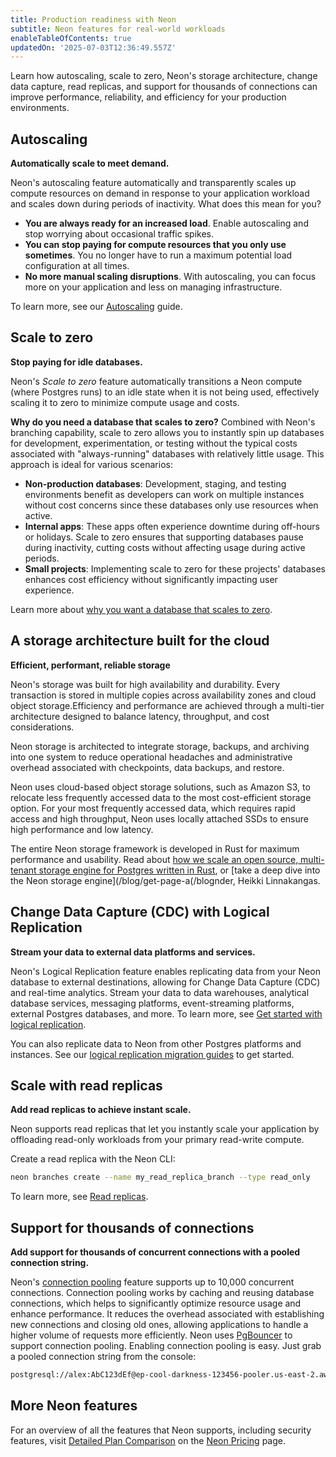 ```yaml
---
title: Production readiness with Neon
subtitle: Neon features for real-world workloads
enableTableOfContents: true
updatedOn: '2025-07-03T12:36:49.557Z'
---
```


Learn how autoscaling, scale to zero, Neon's storage architecture, change data capture, read replicas, and support for thousands of connections can improve performance, reliability, and efficiency for your production environments.

<CTA title="Production checklist" description="Ready to move to production? Use our checklist to ensure your database is optimized with all recommended settings and features." buttonText="View checklist" buttonUrl="/docs/get-started/production-checklist" />

## Autoscaling

**Automatically scale to meet demand.**

Neon's autoscaling feature automatically and transparently scales up compute resources on demand in response to your application workload and scales down during periods of inactivity. What does this mean for you?

- **You are always ready for an increased load**. Enable autoscaling and stop worrying about occasional traffic spikes.
- **You can stop paying for compute resources that you only use sometimes**. You no longer have to run a maximum potential load configuration at all times.
- **No more manual scaling disruptions**. With autoscaling, you can focus more on your application and less on managing infrastructure.

To learn more, see our [Autoscaling](/docs/introduction/autoscaling) guide.

## Scale to zero

**Stop paying for idle databases.**

Neon's _Scale to zero_ feature automatically transitions a Neon compute (where Postgres runs) to an idle state when it is not being used, effectively scaling it to zero to minimize compute usage and costs.

**Why do you need a database that scales to zero?** Combined with Neon's branching capability, scale to zero allows you to instantly spin up databases for development, experimentation, or testing without the typical costs associated with "always-running" databases with relatively little usage. This approach is ideal for various scenarios:

- **Non-production databases**: Development, staging, and testing environments benefit as developers can work on multiple instances without cost concerns since these databases only use resources when active.
- **Internal apps**: These apps often experience downtime during off-hours or holidays. Scale to zero ensures that supporting databases pause during inactivity, cutting costs without affecting usage during active periods.
- **Small projects**: Implementing scale to zero for these projects' databases enhances cost efficiency without significantly impacting user experience.

Learn more about [why you want a database that scales to zero](/blog/why-you-want-a-database-that-scales-to-zero).

## A storage architecture built for the cloud

**Efficient, performant, reliable storage**

Neon's storage was built for high availability and durability. Every transaction is stored in multiple copies across availability zones and cloud object storage.Efficiency and performance are achieved through a multi-tier architecture designed to balance latency, throughput, and cost considerations.

Neon storage is architected to integrate storage, backups, and archiving into one system to reduce operational headaches and administrative overhead associated with checkpoints, data backups, and restore.

Neon uses cloud-based object storage solutions, such as Amazon S3, to relocate less frequently accessed data to the most cost-efficient storage option. For your most frequently accessed data, which requires rapid access and high throughput, Neon uses locally attached SSDs to ensure high performance and low latency.

The entire Neon storage framework is developed in Rust for maximum performance and usability. Read about [how we scale an open source, multi-tenant storage engine for Postgres written in Rust](/blog/how-we-scale-an-open-source-multi-tenant-storage-engine-for-postgres-written-rust), or [take a deep dive into the Neon storage engine](/blog/get-page-a(/blognder, Heikki Linnakangas.

## Change Data Capture (CDC) with Logical Replication

**Stream your data to external data platforms and services.**

Neon's Logical Replication feature enables replicating data from your Neon database to external destinations, allowing for Change Data Capture (CDC) and real-time analytics. Stream your data to data warehouses, analytical database services, messaging platforms, event-streaming platforms, external Postgres databases, and more. To learn more, see [Get started with logical replication](/docs/guides/logical-replication-guide).

You can also replicate data to Neon from other Postgres platforms and instances. See our [logical replication migration guides](/docs/guides/logical-replication-guide#replicate-data-to-neon) to get started.

## Scale with read replicas

**Add read replicas to achieve instant scale.**

Neon supports read replicas that let you instantly scale your application by offloading read-only workloads from your primary read-write compute.

Create a read replica with the Neon CLI:

```bash
neon branches create --name my_read_replica_branch --type read_only
```

To learn more, see [Read replicas](/docs/introduction/read-replicas).

## Support for thousands of connections

**Add support for thousands of concurrent connections with a pooled connection string.**

Neon's [connection pooling](/docs/connect/connection-pooling) feature supports up to 10,000 concurrent connections. Connection pooling works by caching and reusing database connections, which helps to significantly optimize resource usage and enhance performance. It reduces the overhead associated with establishing new connections and closing old ones, allowing applications to handle a higher volume of requests more efficiently. Neon uses [PgBouncer](https://www.pgbouncer.org/) to support connection pooling. Enabling connection pooling is easy. Just grab a pooled connection string from the console:

```bash
postgresql://alex:AbC123dEf@ep-cool-darkness-123456-pooler.us-east-2.aws.neon.tech/dbname?sslmode=require&channel_binding=require
```

## More Neon features

For an overview of all the features that Neon supports, including security features, visit [Detailed Plan Comparison](/pricing#plans) on the [Neon Pricing](/pricing) page.

